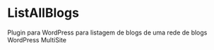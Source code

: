 # ListAllBlogs
Plugin para WordPress para listagem de blogs de uma rede de blogs WordPress MultiSite
